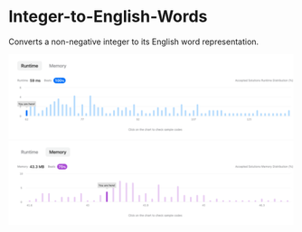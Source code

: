 # Integer-to-English-Words
Converts a non-negative integer to its English word representation.


![](https://github.com/sabrenda/Integer-to-English-Words/raw/main/img/2.png)
![](https://github.com/sabrenda/Integer-to-English-Words/raw/main/img/1.png)
